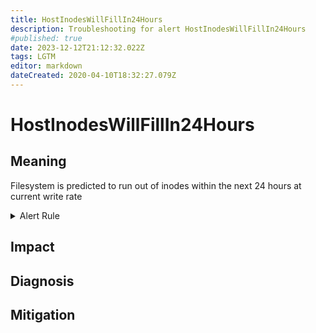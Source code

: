 ```yaml
---
title: HostInodesWillFillIn24Hours
description: Troubleshooting for alert HostInodesWillFillIn24Hours
#published: true
date: 2023-12-12T21:12:32.022Z
tags: LGTM
editor: markdown
dateCreated: 2020-04-10T18:32:27.079Z
---
```


# HostInodesWillFillIn24Hours

## Meaning
[//]: # "Short paragraph that explains what the alert means"
Filesystem is predicted to run out of inodes within the next 24 hours at current write rate

<details>
  <summary>Alert Rule</summary>

  ```yaml
alert: HostInodesWillFillIn24Hours
expr: (node_filesystem_files_free{fstype!="msdosfs"} / node_filesystem_files{fstype!="msdosfs"} * 100 < 10 and predict_linear(node_filesystem_files_free{fstype!="msdosfs"}[1h], 24 * 3600) < 0 and ON (instance, device, mountpoint) node_filesystem_readonly{fstype!="msdosfs"} == 0) * on(instance) group_left (nodename) node_uname_info{nodename=~".+"}
for: 2m
labels:
    severity: warning
annotations:
    summary: Host inodes will fill in 24 hours (instance {{ $labels.instance }})
    description: |-
        Filesystem is predicted to run out of inodes within the next 24 hours at current write rate
          VALUE = {{ $value }}
          LABELS = {{ $labels }}
    runbook: https://github.com/srerun/prometheus-alerts/content/runbooks/HostInodesWillFillIn24Hours

  ```
</details>


## Impact
[//]: # "What could / will happen if the alert is not addressed"



## Diagnosis
[//]: # "Steps to take to identify the cause of the problem"



## Mitigation
[//]: # "The steps necessary to resolve the alert"
